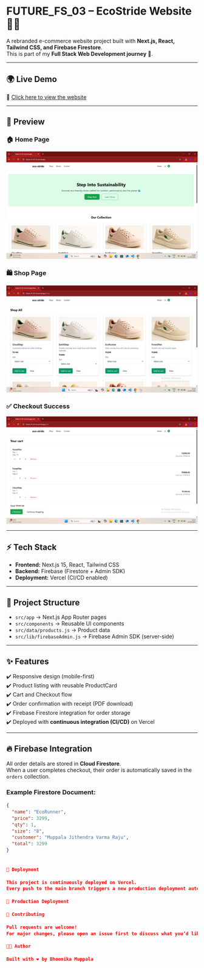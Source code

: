 # FUTURE_FS_03 – EcoStride Website 🌱👟

A rebranded e-commerce website project built with **Next.js, React, Tailwind CSS, and Firebase Firestore**.  
This is part of my **Full Stack Web Development journey** 🚀.

---

## 🌍 Live Demo
🔗 [Click here to view the website](https://future-fs-03-xi.vercel.app)

---

## 📸 Preview

### 🏠 Home Page
![Home](public/assets/screenshots/home.png)

### 🛍️ Shop Page
![Shop](public/assets/screenshots/shop.png)

### ✅ Checkout Success
![Checkout](public/assets/screenshots/checkout.png)

---

## ⚡ Tech Stack
- **Frontend:** Next.js 15, React, Tailwind CSS  
- **Backend:** Firebase (Firestore + Admin SDK)  
- **Deployment:** Vercel (CI/CD enabled)  

---

## 📂 Project Structure
- `src/app` → Next.js App Router pages  
- `src/components` → Reusable UI components  
- `src/data/products.js` → Product data  
- `src/lib/firebaseAdmin.js` → Firebase Admin SDK (server-side)  

---

## ✨ Features
✔️ Responsive design (mobile-first)  
✔️ Product listing with reusable ProductCard  
✔️ Cart and Checkout flow  
✔️ Order confirmation with receipt (PDF download)  
✔️ Firebase Firestore integration for order storage  
✔️ Deployed with **continuous integration (CI/CD)** on Vercel  

---

## 🔥 Firebase Integration

All order details are stored in **Cloud Firestore**.  
When a user completes checkout, their order is automatically saved in the `orders` collection.

### Example Firestore Document:
```json
{
  "name": "EcoRunner",
  "price": 3299,
  "qty": 1,
  "size": "8",
  "customer": "Muppala Jithendra Varma Raju",
  "total": 3299
}  
    
    
🚀 Deployment

This project is continuously deployed on Vercel.
Every push to the main branch triggers a new production deployment automatically.

🔗 Production Deployment

🤝 Contributing

Pull requests are welcome!
For major changes, please open an issue first to discuss what you’d like to change.

👩‍💻 Author

Built with ❤️ by Bhoomika Muppala